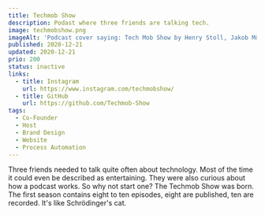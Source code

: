 ```yaml
---
title: Techmob Show
description: Podast where three friends are talking tech.
image: techmobshow.png
imageAlt: 'Podcast cover saying: Tech Mob Show by Henry Stoll, Jakob Möller and Luka Harambasic'
published: 2020-12-21
updated: 2020-12-21
prio: 200
status: inactive
links:
  - title: Instagram
    url: https://www.instagram.com/techmobshow/
  - title: GitHub
    url: https://github.com/Techmob-Show
tags:
  - Co-Founder
  - Host
  - Brand Design
  - Website
  - Process Automation
---
```


Three friends needed to talk quite often about technology. Most of the time it could even be described as entertaining. They were also curious about how a podcast works. So why not start one? The Techmob Show was born. The first season contains eight to ten episodes, eight are published, ten are recorded. It's like Schrödinger's cat.
